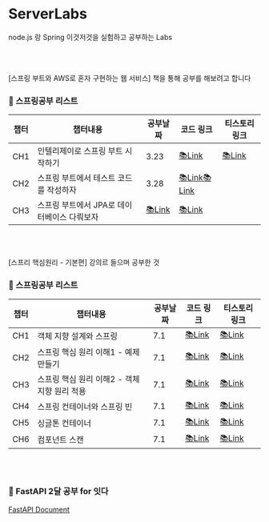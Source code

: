 # ServerLabs
node.js 랑 Spring 이것저것을 실험하고 공부하는 Labs

<br><br>

[스프링 부트와 AWS로 혼자 구현하는 웹 서비스] 책을 통해 공부를 해보려고 합니다

  ### 📝 스프링공부 리스트
|챕터|챕터내용|공부날짜|코드 링크|티스토리 링크|
|--|--|--|--|--|
|CH1|인텔리제이로 스프링 부트 시작하기|3.23|[📚Link](https://github.com/hellozo0/ServerLabs/tree/main/spring-ch1)|[📚Link]()|
|CH2|스프링 부트에서 테스트 코드를 작성하자|3.28|[📚Link](https://github.com/hellozo0/ServerLabs/tree/main/spring-ch1)[📚Link]()|
|CH3|스프링 부트에서 JPA로 데이터베이스 다뤄보자|[📚Link](https://github.com/hellozo0/ServerLabs/tree/main/spring-ch1)|[📚Link]()|

<br><br>

[스프리 핵심원리 - 기본편] 강의르 들으며 공부한 것

  ### 📝 스프링공부 리스트
|챕터|챕터내용|공부날짜|코드 링크|티스토리 링크|
|--|--|--|--|--|
|CH1|객체 지향 설계와 스프링|7.1|[📚Link]()|[📚Link]()|
|CH2|스프링 핵심 원리 이해1 - 예제만들기|7.1|[📚Link]()|[📚Link]()|
|CH3|스프링 핵심 원리 이해2 - 객체 지향 원리 적용|7.1|[📚Link]()|[📚Link]()|
|CH4|스프링 컨테이너와 스프링 빈|7.1|[📚Link]()|[📚Link]()|
|CH5|싱글톤 컨테이너|7.1|[📚Link]()|[📚Link]()|
|CH6|컴포넌트 스캔|7.1|[📚Link]()|[📚Link]()|


<br><br>
  ### 📝 FastAPI 2달 공부 for 잇다
  [FastAPI Document](https://fastapi.tiangolo.com/ko/tutorial/first-steps/)
